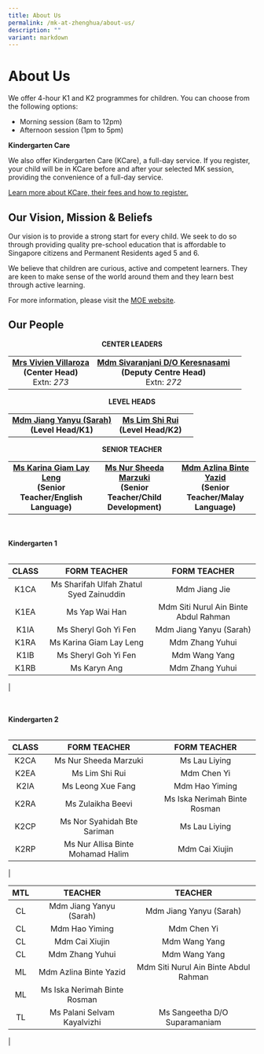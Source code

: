 ```yaml
---
title: About Us
permalink: /mk-at-zhenghua/about-us/
description: ""
variant: markdown
---
```

# About Us

We offer 4-hour K1 and K2 programmes for children. You can choose from the following options:

*   Morning session (8am to 12pm)
*   Afternoon session (1pm to 5pm)

  

**Kindergarten Care**

We also offer Kindergarten Care (KCare), a full-day service. If you register, your child will be in KCare before and after your selected MK session, providing the convenience of a full-day service.

<a href="https://www.moe.gov.sg/preschool/moe-kindergarten/kindergarten-care/" target="_blank">Learn more about KCare, their fees and how to register.</a>

Our Vision, Mission &amp; Beliefs
-----------------------------

Our vision is to provide a strong start for every child. We seek to do so through providing quality pre-school education that is affordable to Singapore citizens and Permanent Residents aged 5 and 6.

  

We believe that children are curious, active and competent learners. They are keen to make sense of the world around them and they learn best through active learning.

  

For more information, please visit the&nbsp;<a href="https://www.moe.gov.sg/preschool/moe-kindergarten/overview" target="_blank">MOE website</a>.

Our People
----------

<center><b>CENTER LEADERS</b></center>

|            |                |                         |
|:-------------:|:------------:|:-----------:|
| [**Mrs Vivien Villaroza**](mailto:kwok_wai_leng_vivien@moe.edu.sg)<br>**(Center Head)**<br>Extn: *273* |           [**Mdm Sivaranjani D/O Keresnasami**](mailto:sivaranjani_keresna_sami@moe.edu.sg)<br>**(Deputy Centre Head)**<br>Extn: *272* |   

<center><b>LEVEL HEADS</b></center>

|            |                |                         |
|:-------------:|:------------:|:-----------:|
| [**Mdm Jiang Yanyu (Sarah)**](mailto:jiang_yanyu@moe.edu.sg)<br>**(Level Head/K1)**<br>|           [**Ms Lim Shi Rui**](mailto:lim_shi_rui@moe.edu.sg)<br>**(Level Head/K2)**<br>  |

<center><b> SENIOR TEACHER</b></center>

|            |                |                         |
|:-------------:|:------------:|:-----------:|
| [**Ms Karina Giam Lay Leng**](mailto:karina_giam_lay_leng@moe.edu.sg)<br>**(Senior Teacher/English Language)**<br> |           [**Ms Nur Sheeda Marzuki**](mailto:nur_sheeda_marzuki@moe.edu.sg)<br>**(Senior Teacher/Child Development)**<br>           |        [**Mdm Azlina Binte Yazid**](mailto:azlina_yazid@moe.edu.sg)<br>**(Senior Teacher/Malay Language)**<br> |

<br>
<br>
<b>Kindergarten 1</b>
<br>
<br>

|  CLASS  |  FORM TEACHER  |  FORM TEACHER  |
|:------------:|:---------------:|:----------------:|
| K1CA | Ms Sharifah Ulfah Zhatul Syed Zainuddin | Mdm Jiang Jie |
| K1EA | Ms Yap Wai Han                | Mdm Siti Nurul Ain Binte Abdul Rahman                     |
| K1IA | Ms Sheryl Goh Yi Fen                    | Mdm Jiang Yanyu (Sarah)                |
| K1RA | Ms Karina Giam Lay Leng | Mdm Zhang Yuhui                      |
| K1IB | Ms Sheryl Goh Yi Fen            | Mdm Wang Yang                     |
| K1RB | Ms Karyn Ang                      | Mdm Zhang Yuhui               |
|

<br>
<br>
<b>Kindergarten 2</b>
<br>
<br>

|  CLASS  |  FORM TEACHER  |  FORM TEACHER  |
|:------------:|:---------------:|:----------------:|
| K2CA | Ms Nur Sheeda Marzuki  | Ms Lau Liying |
| K2EA | Ms Lim Shi Rui      | Mdm Chen Yi   |
| K2IA | Ms Leong Xue Fang      | Mdm Hao Yiming   |
| K2RA | Ms Zulaikha Beevi | Ms Iska Nerimah Binte Rosman  |
| K2CP | Ms Nor Syahidah Bte Sariman   | Ms Lau Liying  |
| K2RP | Ms Nur Allisa Binte Mohamad Halim    | Mdm Cai Xiujin |
|

|     MTL    |      TEACHER   |    TEACHER   |
|:----------:|:-------------:|:---------------:|
| CL  |  Mdm Jiang Yanyu (Sarah)  | Mdm Jiang Yanyu (Sarah)  |
| CL  |   Mdm Hao Yiming   | Mdm Chen Yi |
| CL  |  Mdm Cai Xiujin    | Mdm Wang Yang |
| CL  |  Mdm Zhang Yuhui   | Mdm Wang Yang |
| ML  |  Mdm Azlina Binte Yazid  | Mdm Siti Nurul Ain Binte Abdul Rahman |
| ML  |  Ms Iska Nerimah Binte Rosman   |  |
| TL  |  Ms Palani Selvam Kayalvizhi   | Ms Sangeetha D/O Suparamaniam |
|